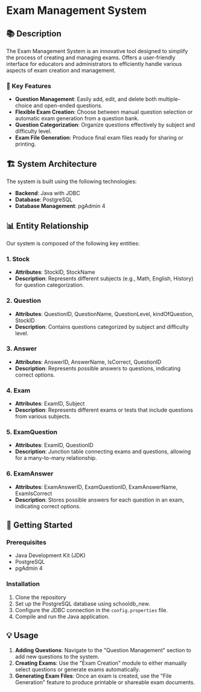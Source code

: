 # Exam Management System



## 📚 Description

The Exam Management System is an innovative tool designed to simplify the process of creating and managing exams. Offers a user-friendly interface for educators and administrators to efficiently handle various aspects of exam creation and management.

### 🌟 Key Features

- **Question Management**: Easily add, edit, and delete both multiple-choice and open-ended questions.
- **Flexible Exam Creation**: Choose between manual question selection or automatic exam generation from a question bank.
- **Question Categorization**: Organize questions effectively by subject and difficulty level.
- **Exam File Generation**: Produce final exam files ready for sharing or printing.

## 🏗 System Architecture

The system is built using the following technologies:
- **Backend**: Java with JDBC
- **Database**: PostgreSQL
- **Database Management**: pgAdmin 4

## 📊 Entity Relationship

Our system is composed of the following key entities:

### 1. Stock
- **Attributes**: StockID, StockName
- **Description**: Represents different subjects (e.g., Math, English, History) for question categorization.

### 2. Question
- **Attributes**: QuestionID, QuestionName, QuestionLevel, kindOfQuestion, StockID
- **Description**: Contains questions categorized by subject and difficulty level.

### 3. Answer
- **Attributes**: AnswerID, AnswerName, IsCorrect, QuestionID
- **Description**: Represents possible answers to questions, indicating correct options.

### 4. Exam
- **Attributes**: ExamID, Subject
- **Description**: Represents different exams or tests that include questions from various subjects.

### 5. ExamQuestion
- **Attributes**: ExamID, QuestionID
- **Description**: Junction table connecting exams and questions, allowing for a many-to-many relationship.

### 6. ExamAnswer
- **Attributes**: ExamAnswerID, ExamQuestionID, ExamAnswerName, ExamIsCorrect
- **Description**: Stores possible answers for each question in an exam, indicating correct options.

## 🚀 Getting Started

### Prerequisites
- Java Development Kit (JDK)
- PostgreSQL
- pgAdmin 4

### Installation
1. Clone the repository
2. Set up the PostgreSQL database using schooldb_new.
3. Configure the JDBC connection in the `config.properties` file.
4. Compile and run the Java application.

## 💡 Usage

1. **Adding Questions**: Navigate to the "Question Management" section to add new questions to the system.
2. **Creating Exams**: Use the "Exam Creation" module to either manually select questions or generate exams automatically.
3. **Generating Exam Files**: Once an exam is created, use the "File Generation" feature to produce printable or shareable exam documents.
